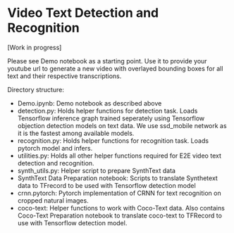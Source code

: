 # Video Text Detection and Recognition

[Work in progress]

Please see Demo notebook as a starting point. Use it to provide your youtube url to generate a new video with overlayed bounding boxes for all text and their respective transcriptions.

Directory structure:
- Demo.ipynb: Demo notebook as described above
- detection.py: Holds helper functions for detection task. Loads Tensorflow inference graph trained seperately using Tensorflow objection detection models on text data. We use ssd_mobile network as it is the fastest among available models.
- recognition.py: Holds helper functions for recognition task. Loads pytorch model and infers.
- utilities.py: Holds all other helper functions required for E2E video text detection and recognition.
- synth_utils.py: Helper script to prepare SynthText data
- SynthText Data Preparation notebook: Scripts to translate Synthetext data to TFrecord to be used with Tensorflow detection model
- crnn.pytorch: Pytorch implementation of CRNN for text recognition on cropped natural images.
- coco-text: Helper functions to work with Coco-Text data. Also contains Coco-Text Preparation notebook to translate coco-text to TFRecord to use with Tensorflow detection model.